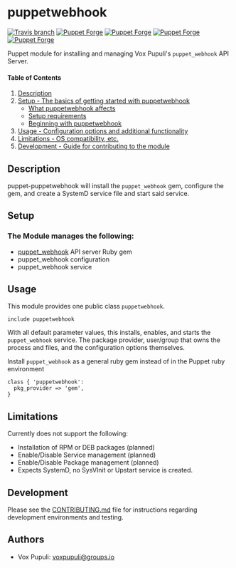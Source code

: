 
# puppetwebhook

[![Travis branch](https://img.shields.io/travis/voxpupuli/puppet-puppetwebhook/master.svg?style=flat-square)](https://travis-ci.org/voxpupuli/puppet-puppetwebhook)
[![Puppet Forge](https://img.shields.io/puppetforge/v/puppet/puppetwebhook.svg?style=flat-square)](https://forge.puppetlabs.com/puppet/puppetwebhook)
[![Puppet Forge](https://img.shields.io/puppetforge/dt/puppet/puppetwebhook.svg?style=flat-square)](https://forge.puppet.com/puppet/puppetwebhook)
[![Puppet Forge](https://img.shields.io/puppetforge/e/puppet/puppetwebhook.svg?style=flat-square)](https://forge.puppet.com/puppet/puppetwebhook)
[![Puppet Forge](https://img.shields.io/puppetforge/f/puppet/puppetwebhook.svg?style=flat-square)](https://forge.puppet.com/puppet/puppetwebhook)

Puppet module for installing and managing Vox Pupuli's `puppet_webhook` API Server.

#### Table of Contents

1. [Description](#description)
2. [Setup - The basics of getting started with puppetwebhook](#setup)
    * [What puppetwebhook affects](#what-puppetwebhook-affects)
    * [Setup requirements](#setup-requirements)
    * [Beginning with puppetwebhook](#beginning-with-puppetwebhook)
3. [Usage - Configuration options and additional functionality](#usage)
4. [Limitations - OS compatibility, etc.](#limitations)
5. [Development - Guide for contributing to the module](#development)

## Description

puppet-puppetwebhook will install the `puppet_webhook` gem, configure the gem, and create a SystemD service file and start said service.


## Setup

### The Module manages the following:
* [puppet_webhook](https://github.com/voxpupuli/puppet_webhook) API server Ruby gem
* puppet_webhook configuration
* puppet_webhook service

## Usage

This module provides one public class `puppetwebhook`.

``` puppet
include puppetwebhook
```

With all default parameter values, this installs, enables, and starts the
`puppet_webhook` service. The package provider, user/group that owns the process
and files, and the configuration options themselves.

Install `puppet_webhook` as a general ruby gem instead of in the Puppet ruby environment
``` puppet
class { 'puppetwebhook':
  pkg_provider => 'gem',
}
```

## Limitations

Currently does not support the following:

* Installation of RPM or DEB packages (planned)
* Enable/Disable Service management (planned)
* Enable/Disable Package management (planned)
* Expects SystemD, no SysVInit or Upstart service is created.

## Development

Please see the [CONTRIBUTING.md](.github/CONTRIBUTING.md) file for instructions regarding development environments and testing.

## Authors

* Vox Pupuli: [voxpupuli@groups.io](mailto:voxpupuli@groups.io)
